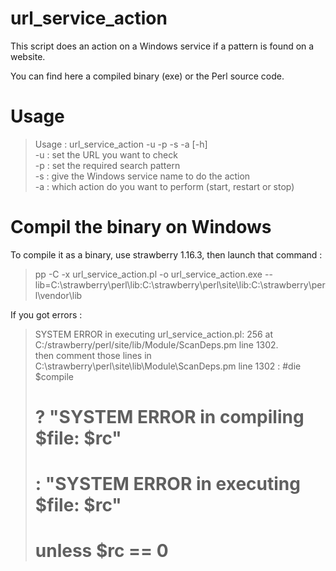 url_service_action
==================

This script does an action on a Windows service if a pattern is found on a website.

You can find here a compiled binary (exe) or the Perl source code.

# Usage

> Usage : url_service_action -u <url> -p <pattern> -s <service> -a <action> [-h]<br />
>         -u : set the URL you want to check<br />
>         -p : set the required search pattern<br />
>         -s : give the Windows service name to do the action<br />
>         -a : which action do you want to perform (start, restart or stop)<br />

# Compil the binary on Windows

To compile it as a binary, use strawberry 1.16.3, then launch that command :
> pp -C -x url_service_action.pl -o url_service_action.exe --lib=C:\strawberry\perl\lib:C:\strawberry\perl\site\lib:C:\strawberry\perl\vendor\lib<br />

If you got errors :
> SYSTEM ERROR in executing url_service_action.pl: 256 at C:/strawberry/perl/site/lib/Module/ScanDeps.pm line 1302.<br />
then comment those lines in C:\strawberry\perl\site\lib\Module\ScanDeps.pm line 1302 :
>    #die $compile<br />
>    #    ? "SYSTEM ERROR in compiling $file: $rc" <br />
>    #    : "SYSTEM ERROR in executing $file: $rc" <br />
>    #    unless $rc == 0<br />


